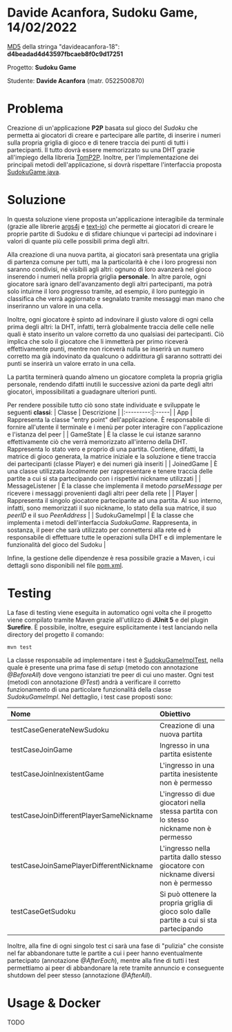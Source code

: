 # Davide Acanfora, Sudoku Game, 14/02/2022
[MD5](https://www.md5hashgenerator.com) della stringa "davideacanfora-18": **d4beadad4d43597fbcaeb8f0c9d17251**

Progetto: **Sudoku Game**

Studente: **Davide Acanfora** (matr. 0522500870)

# Problema
Creazione di un'applicazione **P2P** basata sul gioco del *Sudoku* che permetta ai giocatori di creare e partecipare alle partite, di inserire i numeri sulla propria griglia di gioco e di tenere traccia dei punti di tutti i partecipanti. Il tutto dovrà essere memorizzato su una DHT grazie all'impiego della libreria [TomP2P](https://tomp2p.net). Inoltre, per l'implementazione dei principali metodi dell'applicazione, si dovrà rispettare l'interfaccia proposta [SudokuGame.java](https://github.com/davide-acanfora/davide_acanfora_adc_2021/blob/master/src/main/java/it/davideacanfora/sudoku/SudokuGame.java).

# Soluzione
In questa soluzione viene proposta un'applicazione interagibile da terminale (grazie alle librerie [args4j](https://github.com/kohsuke/args4j) e [text-io](https://github.com/beryx/text-io)) che permette ai giocatori di creare le proprie partite di Sudoku e di sfidare chiunque vi partecipi ad indovinare i valori di quante più celle possibili prima degli altri.

Alla creazione di una nuova partita, ai giocatori sarà presentata una griglia di partenza comune per tutti, ma la particolarità è che i loro progressi non saranno condivisi, né visibili agli altri: ognuno di loro avanzerà nel gioco inserendo i numeri nella propria griglia **personale**. In altre parole, ogni giocatore sarà ignaro dell'avanzamento degli altri partecipanti, ma potrà solo intuirne il loro progresso tramite, ad esempio, il loro punteggio in classifica che verrà aggiornato e segnalato tramite messaggi man mano che inseriranno un valore in una cella.

Inoltre, ogni giocatore è spinto ad indovinare il giusto valore di ogni cella prima degli altri: la DHT, infatti, terrà globalmente traccia delle celle nelle quali è stato inserito un valore corretto da uno qualsiasi dei partecipanti. Ciò implica che solo il giocatore che li immetterà per primo riceverà effettivamente punti, mentre non riceverà nulla se inserirà un numero corretto ma già indovinato da qualcuno o addirittura gli saranno sottratti dei punti se inserirà un valore errato in una cella.

La partita terminerà quando almeno un giocatore completa la propria griglia personale, rendendo difatti inutili le successive azioni da parte degli altri giocatori, impossibilitati a guadagnare ulteriori punti.

Per rendere possibile tutto ciò sono state individuate e sviluppate le seguenti **classi**:
| Classe | Descrizione |
|:---------:|:-----|
| App | Rappresenta la classe "entry point" dell'applicazione. È responsabile di fornire all'utente il terminale e i menù per poter interagire con l'applicazione e l'istanza del peer |
| GameState | È la classe le cui istanze saranno effettivamente ciò che verrà memorizzato all'interno della DHT. Rappresenta lo stato vero e proprio di una partita. Contiene, difatti, la matrice di gioco generata, la matrice iniziale e la soluzione e tiene traccia dei partecipanti (classe Player) e dei numeri già inseriti |
| JoinedGame | È una classe utilizzata *localmente* per rappresentare e tenere traccia delle partite a cui si sta partecipando con i rispettivi nickname utilizzati |
| MessageListener | È la classe che implementa il metodo *parseMessage* per ricevere i messaggi provenienti dagli altri peer della rete |
| Player | Rappresenta il singolo giocatore partecipante ad una partita. Al suo interno, infatti, sono memorizzati il suo nickname, lo stato della sua matrice, il suo *peerID* e il suo *PeerAddress* |
| SudokuGameImpl | È la classe che implementa i metodi dell'interfaccia *SudokuGame*. Rappresenta, in sostanza, il peer che sarà utilizzato per connettersi alla rete ed è responsabile di effettuare tutte le operazioni sulla DHT e di implementare le funzionalità del gioco del Sudoku |

Infine, la gestione delle dipendenze è resa possibile grazie a Maven, i cui dettagli sono disponibili nel file [pom.xml](https://github.com/davide-acanfora/davide_acanfora_adc_2021/blob/master/pom.xml).

# Testing
La fase di testing viene eseguita in automatico ogni volta che il progetto viene compilato tramite Maven grazie all'utilizzo di **JUnit 5** e del plugin **Surefire**. È possibile, inoltre, eseguire esplicitamente i test lanciando nella directory del progetto il comando:
```shell
mvn test
```
La classe responsabile ad implementare i test è [SudokuGameImplTest](https://github.com/davide-acanfora/davide_acanfora_adc_2021/blob/master/src/test/java/it/davideacanfora/sudoku/SudokuGameImplTest.java), nella quale è presente una prima fase di *setup* (metodo con annotazione *@BeforeAll*) dove vengono istanziati tre peer di cui uno master. Ogni test (metodi con annotazione *@Test*) andrà a verificare il corretto funzionamento di una particolare funzionalità della classe *SudokuGameImpl*. Nel dettaglio, i test case proposti sono:

| Nome | Obiettivo |
|:---------|:-----|
| testCaseGenerateNewSudoku | Creazione di una nuova partita |
| testCaseJoinGame | Ingresso in una partita esistente |
| testCaseJoinInexistentGame | L'ingresso in una partita inesistente non è permesso |
| testCaseJoinDifferentPlayerSameNickname | L'ingresso di due giocatori nella stessa partita con lo stesso nickname non è permesso |
| testCaseJoinSamePlayerDifferentNickname | L'ingresso nella partita dallo stesso giocatore con nickname diversi non è permesso |
| testCaseGetSudoku | Si può ottenere la propria griglia di gioco solo dalle partite a cui si sta partecipando |

Inoltre, alla fine di ogni singolo test ci sarà una fase di "pulizia" che consiste nel far abbandonare tutte le partite a cui i peer hanno eventualmente partecipato (annotazione *@AfterEach*), mentre alla fine di tutti i test permettiamo ai peer di abbandonare la rete tramite annuncio e conseguente shutdown del peer stesso (annotazione *@AfterAll*).

# Usage & Docker
TODO
